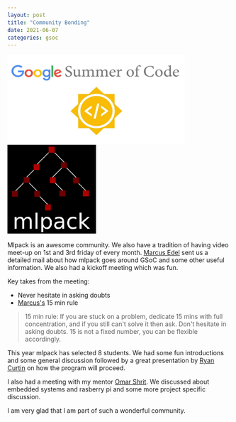 ```yaml
---
layout: post
title: "Community Bonding"
date: 2021-06-07
categories: gsoc
---
```

<img src="/images/gsoc-logo.png" width=400 height=200>

<img src="/images/mlpack-logo.png">

Mlpack is an awesome community. We also have a tradition of having video meet-up on 1st and 3rd friday of every month.
[Marcus Edel](https://github.com/zoq) sent us a detailed mail about how mlpack goes around GSoC and some other useful information.
We also had a kickoff meeting which was fun.

Key takes from the meeting:
* Never hesitate in asking doubts
* [Marcus's](https://github.com/zoq) 15 min rule


> 15 min rule: If you are stuck on a problem, dedicate 15 mins with full concentration, and if you still can't solve it then ask. Don't hesitate in asking doubts.
> 15 is not a fixed number, you can be flexible accordingly.

This year mlpack has selected 8 students. We had some fun introductions and some general discussion followed by a great presentation
by [Ryan Curtin](https://github.com/rcurtin) on how the program will proceed.

I also had a meeting with my mentor [Omar Shrit](https://github.com/shrit). We discussed about embedded systems and rasberry pi and
some more project specific discussion.

I am very glad that I am part of such a wonderful community.
